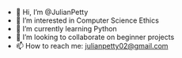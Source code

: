 - 👋 Hi, I’m @JulianPetty
- 👀 I’m interested in Computer Science Ethics
- 🌱 I’m currently learning Python
- 💞️ I’m looking to collaborate on beginner projects
- 📫 How to reach me: julianpetty02@gmail.com

<!---
JulianPetty/JulianPetty is a ✨ special ✨ repository because its `README.md` (this file) appears on your GitHub profile.
You can click the Preview link to take a look at your changes.
--->
